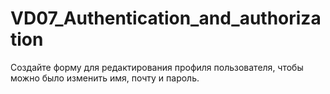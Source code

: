 # VD07_Authentication_and_authorization
 
Создайте форму для редактирования профиля пользователя, 
чтобы можно было изменить имя, почту и пароль. 